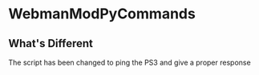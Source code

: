 # WebmanModPyCommands
## What's Different
The script has been changed to ping the PS3 and give a proper response
